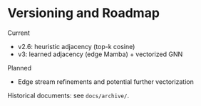 # Versioning and Roadmap

Current

- v2.6: heuristic adjacency (top-k cosine)
- v3: learned adjacency (edge Mamba) + vectorized GNN

Planned

- Edge stream refinements and potential further vectorization

Historical documents: see `docs/archive/`.
